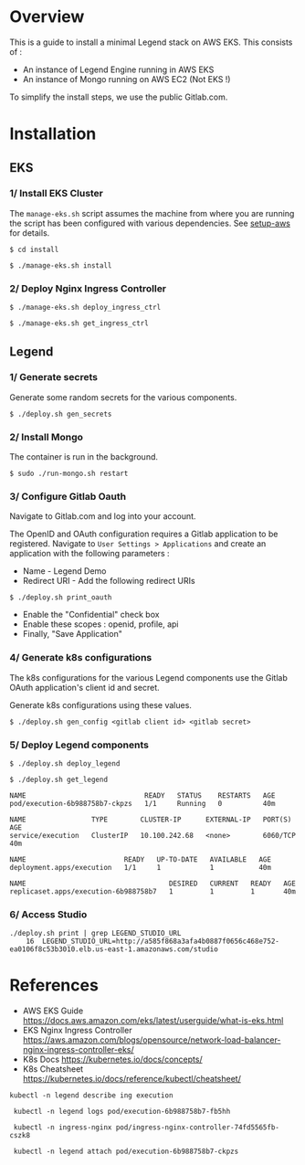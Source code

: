 # Overview 

This is a guide to install a minimal Legend stack on AWS EKS. This consists of :
* An instance of Legend Engine running in AWS EKS
* An instance of Mongo running on AWS EC2 (Not EKS !)

To simplify the install steps, we use the public Gitlab.com. 


# Installation 

## EKS

### 1/ Install EKS Cluster

The ```manage-eks.sh``` script assumes the machine from where you are running the script has been configured with various dependencies. See [setup-aws](./setup-aws) for details.

```
$ cd install 

$ ./manage-eks.sh install

```

### 2/ Deploy Nginx Ingress Controller 

```
$ ./manage-eks.sh deploy_ingress_ctrl

$ ./manage-eks.sh get_ingress_ctrl

```

## Legend 

### 1/ Generate secrets

Generate some random secrets for the various components.

```
$ ./deploy.sh gen_secrets
```

### 2/ Install Mongo 

The container is run in the background.

```
$ sudo ./run-mongo.sh restart 
```

### 3/ Configure Gitlab Oauth 

Navigate to Gitlab.com and log into your account.

The OpenID and OAuth configuration requires a Gitlab application to be registered. Navigate to ```User Settings > Applications``` and create an application with the following parameters :
* Name - Legend Demo 
* Redirect URI - Add the following redirect URIs 

```
$ ./deploy.sh print_oauth 
```
* Enable the "Confidential" check box
* Enable these scopes : openid, profile, api 
* Finally, "Save Application"

### 4/ Generate k8s configurations

The k8s configurations for the various Legend components use the Gitlab OAuth application's client id and secret.

Generate k8s configurations using these values.

```
$ ./deploy.sh gen_config <gitlab client id> <gitlab secret>
```

### 5/ Deploy Legend components 

```
$ ./deploy.sh deploy_legend 
```

```
$ ./deploy.sh get_legend 

NAME                             READY   STATUS    RESTARTS   AGE
pod/execution-6b988758b7-ckpzs   1/1     Running   0          40m

NAME                TYPE        CLUSTER-IP      EXTERNAL-IP   PORT(S)    AGE
service/execution   ClusterIP   10.100.242.68   <none>        6060/TCP   40m

NAME                        READY   UP-TO-DATE   AVAILABLE   AGE
deployment.apps/execution   1/1     1            1           40m

NAME                                   DESIRED   CURRENT   READY   AGE
replicaset.apps/execution-6b988758b7   1         1         1       40m

```

### 6/ Access Studio
```
./deploy.sh print | grep LEGEND_STUDIO_URL
    16	LEGEND_STUDIO_URL=http://a585f868a3afa4b0887f0656c468e752-ea0106f8c53b3010.elb.us-east-1.amazonaws.com/studio

```
# References
* AWS EKS Guide https://docs.aws.amazon.com/eks/latest/userguide/what-is-eks.html
* EKS Nginx Ingress Controller https://aws.amazon.com/blogs/opensource/network-load-balancer-nginx-ingress-controller-eks/
* K8s Docs https://kubernetes.io/docs/concepts/
* K8s Cheatsheet https://kubernetes.io/docs/reference/kubectl/cheatsheet/

```
kubectl -n legend describe ing execution 

 kubectl -n legend logs pod/execution-6b988758b7-fb5hh

 kubectl -n ingress-nginx pod/ingress-nginx-controller-74fd5565fb-cszk8 

 kubectl -n legend attach pod/execution-6b988758b7-ckpzs
```

